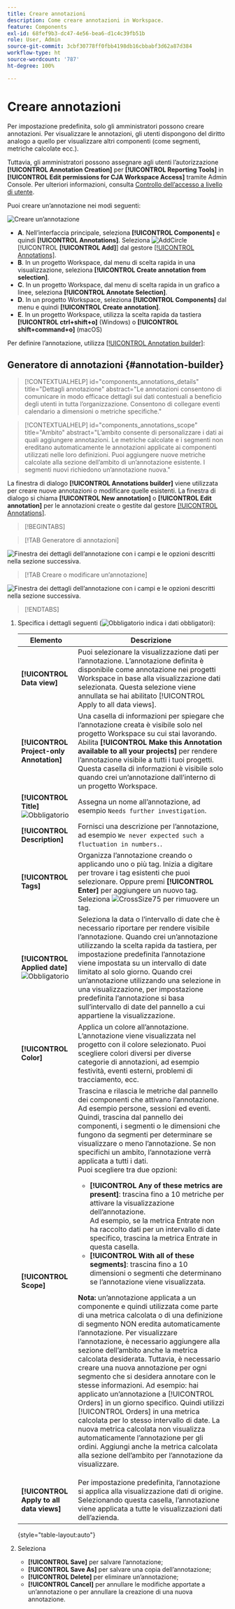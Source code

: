 ```yaml
---
title: Creare annotazioni
description: Come creare annotazioni in Workspace.
feature: Components
exl-id: 68fef9b3-dc47-4e56-bea6-d1c4c39fb51b
role: User, Admin
source-git-commit: 3cbf30778ff0fbb4198db16cbbabf3d62a87d384
workflow-type: ht
source-wordcount: '787'
ht-degree: 100%

---
```


# Creare annotazioni

Per impostazione predefinita, solo gli amministratori possono creare annotazioni. Per visualizzare le annotazioni, gli utenti dispongono del diritto analogo a quello per visualizzare altri componenti (come segmenti, metriche calcolate ecc.).

Tuttavia, gli amministratori possono assegnare agli utenti l’autorizzazione **[!UICONTROL Annotation Creation]** per **[!UICONTROL Reporting Tools]** in **[!UICONTROL Edit permissions for CJA Workspace Access]** tramite Admin Console. Per ulteriori informazioni, consulta [Controllo dell’accesso a livello di utente](/help/technotes/access-control.md#user-level-access).

Puoi creare un’annotazione nei modi seguenti:

![Creare un’annotazione](assets/create-annotation.png)

* **A**. Nell’interfaccia principale, seleziona **[!UICONTROL Components]** e quindi **[!UICONTROL Annotations]**. Seleziona ![AddCircle](/help/assets/icons/AddCircle.svg) [!UICONTROL **[!UICONTROL Add]**] dal gestore [[!UICONTROL Annotations]](/help/components/annotations/manage-annotations.md).
* **B**. In un progetto Workspace, dal menu di scelta rapida in una visualizzazione, seleziona **[!UICONTROL Create annotation from selection]**.
* **C**. In un progetto Workspace, dal menu di scelta rapida in un grafico a linee, seleziona **[!UICONTROL Annotate Selection]**.
* **D**. In un progetto Workspace, seleziona **[!UICONTROL Components]** dal menu e quindi **[!UICONTROL Create annotation]**.
* **E**.  In un progetto Workspace, utilizza la scelta rapida da tastiera **[!UICONTROL ctrl+shift+o]** (Windows) o **[!UICONTROL shift+command+o]** (macOS)

Per definire l’annotazione, utilizza [[!UICONTROL Annotation builder]](#annotation-builder):

<!-- Should we really mention API here. If so, we can do it all over the place in the docs...
| **Use the [Customer Journey Analytics Annotations API](https://developer.adobe.com/cja-apis/docs/endpoints/annotations/)** | The Customer Journey Analytics Annotations APIs allow you to create, update, or retrieve annotations programmatically through Adobe Developer. These APIs use the same data and methods that Adobe uses inside the product UI. |
-->


## Generatore di annotazioni {#annotation-builder}

<!-- markdownlint-disable MD034 -->

>[!CONTEXTUALHELP]
>id="components_annotations_details"
>title="Dettagli annotazione"
>abstract="Le annotazioni consentono di comunicare in modo efficace dettagli sui dati contestuali a beneficio degli utenti in tutta l’organizzazione. Consentono di collegare eventi calendario a dimensioni o metriche specifiche."

<!-- markdownlint-enable MD034 -->

<!-- markdownlint-disable MD034 -->

>[!CONTEXTUALHELP]
>id="components_annotations_scope"
>title="Ambito"
>abstract="L’ambito consente di personalizzare i dati ai quali aggiungere annotazioni. Le metriche calcolate e i segmenti non ereditano automaticamente le annotazioni applicate ai componenti utilizzati nelle loro definizioni. Puoi aggiungere nuove metriche calcolate alla sezione dell’ambito di un’annotazione esistente. I segmenti nuovi richiedono un’annotazione nuova."

<!-- markdownlint-enable MD034 -->


La finestra di dialogo **[!UICONTROL Annotations builder]** viene utilizzata per creare nuove annotazioni o modificare quelle esistenti. La finestra di dialogo si chiama **[!UICONTROL New annotation]** o **[!UICONTROL Edit annotation]** per le annotazioni create o gestite dal gestore [[!UICONTROL Annotations]](/help/components/annotations/manage-annotations.md).


>[!BEGINTABS]

>[!TAB Generatore di annotazioni]

![Finestra dei dettagli dell’annotazione con i campi e le opzioni descritti nella sezione successiva.](assets/annotation-builder.png)

>[!TAB Creare o modificare un’annotazione]

![Finestra dei dettagli dell’annotazione con i campi e le opzioni descritti nella sezione successiva.](assets/create-edit-annotation.png)

>[!ENDTABS]

1. Specifica i dettagli seguenti (![Obbligatorio](/help/assets/icons/Required.svg) indica i dati obbligatori):

   | Elemento | Descrizione |
   | --- | --- |
   | **[!UICONTROL Data view]** | Puoi selezionare la visualizzazione dati per l’annotazione. L’annotazione definita è disponibile come annotazione nei progetti Workspace in base alla visualizzazione dati selezionata. Questa selezione viene annullata se hai abilitato [!UICONTROL Apply to all data views]. |
   | **[!UICONTROL Project-only Annotation]** | Una casella di informazioni per spiegare che l’annotazione creata è visibile solo nel progetto Workspace su cui stai lavorando. Abilita **[!UICONTROL Make this Annotation available to all your projects]** per rendere l’annotazione visibile a tutti i tuoi progetti. Questa casella di informazioni è visibile solo quando crei un’annotazione dall’interno di un progetto Workspace. |
   | **[!UICONTROL Title]** ![Obbligatorio](/help/assets/icons/Required.svg) | Assegna un nome all’annotazione, ad esempio `Needs further investigation`. |
   | **[!UICONTROL Description]** | Fornisci una descrizione per l’annotazione, ad esempio `We never expected such a fluctuation in numbers.`. |
   | **[!UICONTROL Tags]** | Organizza l’annotazione creando o applicando uno o più tag. Inizia a digitare per trovare i tag esistenti che puoi selezionare. Oppure premi **[!UICONTROL Enter]** per aggiungere un nuovo tag. Seleziona ![CrossSize75](/help/assets/icons/CrossSize75.svg) per rimuovere un tag. |
   | **[!UICONTROL Applied date]** ![Obbligatorio](/help/assets/icons/Required.svg) | Seleziona la data o l’intervallo di date che è necessario riportare per rendere visibile l’annotazione. Quando crei un’annotazione utilizzando la scelta rapida da tastiera, per impostazione predefinita l’annotazione viene impostata su un intervallo di date limitato al solo giorno. Quando crei un’annotazione utilizzando una selezione in una visualizzazione, per impostazione predefinita l’annotazione si basa sull’intervallo di date del pannello a cui appartiene la visualizzazione. |
   | **[!UICONTROL Color]** | Applica un colore all’annotazione. L’annotazione viene visualizzata nel progetto con il colore selezionato. Puoi scegliere colori diversi per diverse categorie di annotazioni, ad esempio festività, eventi esterni, problemi di tracciamento, ecc. |
   | **[!UICONTROL Scope]** | Trascina e rilascia le metriche dal pannello dei componenti che attivano l’annotazione. Ad esempio persone, sessioni ed eventi. Quindi, trascina dal pannello dei componenti, i segmenti o le dimensioni che fungono da segmenti per determinare se visualizzare o meno l’annotazione. Se non specifichi un ambito, l’annotazione verrà applicata a tutti i dati. <br/>Puoi scegliere tra due opzioni:<ul><li>**[!UICONTROL Any of these metrics are present]**: trascina fino a 10 metriche per attivare la visualizzazione dell’annotazione.<br/>Ad esempio, se la metrica Entrate non ha raccolto dati per un intervallo di date specifico, trascina la metrica Entrate in questa casella.</li><li>**[!UICONTROL With all of these segments]**: trascina fino a 10 dimensioni o segmenti che determinano se l’annotazione viene visualizzata.</li></ul><p><p>**Nota:** un’annotazione applicata a un componente e quindi utilizzata come parte di una metrica calcolata o di una definizione di segmento NON eredita automaticamente l’annotazione. Per visualizzare l’annotazione, è necessario aggiungere alla sezione dell’ambito anche la metrica calcolata desiderata. Tuttavia, è necessario creare una nuova annotazione per ogni segmento che si desidera annotare con le stesse informazioni. Ad esempio: hai applicato un’annotazione a [!UICONTROL Orders] in un giorno specifico. Quindi utilizzi [!UICONTROL Orders] in una metrica calcolata per lo stesso intervallo di date. La nuova metrica calcolata non visualizza automaticamente l’annotazione per gli ordini. Aggiungi anche la metrica calcolata alla sezione dell’ambito per l’annotazione da visualizzare. |
   | **[!UICONTROL Apply to all data views]** | Per impostazione predefinita, l’annotazione si applica alla visualizzazione dati di origine. Selezionando questa casella, l’annotazione viene applicata a tutte le visualizzazioni dati dell’azienda. |

   {style="table-layout:auto"}

1. Seleziona
   * **[!UICONTROL Save]** per salvare l’annotazione;
   * **[!UICONTROL Save As]** per salvare una copia dell’annotazione;
   * **[!UICONTROL Delete]** per eliminare un’annotazione;
   * **[!UICONTROL Cancel]** per annullare le modifiche apportate a un’annotazione o per annullare la creazione di una nuova annotazione.
